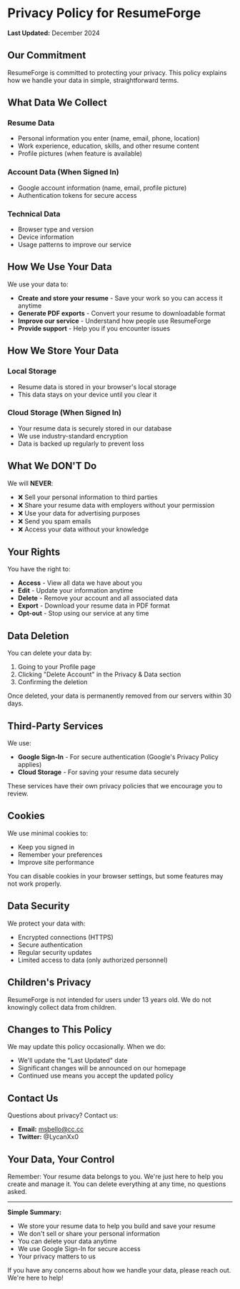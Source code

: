 # Privacy Policy for ResumeForge

**Last Updated:** December 2024

## Our Commitment

ResumeForge is committed to protecting your privacy. This policy explains how we handle your data in simple, straightforward terms.

## What Data We Collect

### Resume Data

- Personal information you enter (name, email, phone, location)
- Work experience, education, skills, and other resume content
- Profile pictures (when feature is available)

### Account Data (When Signed In)

- Google account information (name, email, profile picture)
- Authentication tokens for secure access

### Technical Data

- Browser type and version
- Device information
- Usage patterns to improve our service

## How We Use Your Data

We use your data to:

- **Create and store your resume** - Save your work so you can access it anytime
- **Generate PDF exports** - Convert your resume to downloadable format
- **Improve our service** - Understand how people use ResumeForge
- **Provide support** - Help you if you encounter issues

## How We Store Your Data

### Local Storage

- Resume data is stored in your browser's local storage
- This data stays on your device until you clear it

### Cloud Storage (When Signed In)

- Your resume data is securely stored in our database
- We use industry-standard encryption
- Data is backed up regularly to prevent loss

## What We DON'T Do

We will **NEVER**:

- ❌ Sell your personal information to third parties
- ❌ Share your resume data with employers without your permission
- ❌ Use your data for advertising purposes
- ❌ Send you spam emails
- ❌ Access your data without your knowledge

## Your Rights

You have the right to:

- **Access** - View all data we have about you
- **Edit** - Update your information anytime
- **Delete** - Remove your account and all associated data
- **Export** - Download your resume data in PDF format
- **Opt-out** - Stop using our service at any time

## Data Deletion

You can delete your data by:

1. Going to your Profile page
2. Clicking "Delete Account" in the Privacy & Data section
3. Confirming the deletion

Once deleted, your data is permanently removed from our servers within 30 days.

## Third-Party Services

We use:

- **Google Sign-In** - For secure authentication (Google's Privacy Policy applies)
- **Cloud Storage** - For saving your resume data securely

These services have their own privacy policies that we encourage you to review.

## Cookies

We use minimal cookies to:

- Keep you signed in
- Remember your preferences
- Improve site performance

You can disable cookies in your browser settings, but some features may not work properly.

## Data Security

We protect your data with:

- Encrypted connections (HTTPS)
- Secure authentication
- Regular security updates
- Limited access to data (only authorized personnel)

## Children's Privacy

ResumeForge is not intended for users under 13 years old. We do not knowingly collect data from children.

## Changes to This Policy

We may update this policy occasionally. When we do:

- We'll update the "Last Updated" date
- Significant changes will be announced on our homepage
- Continued use means you accept the updated policy

## Contact Us

Questions about privacy? Contact us:

- **Email:** msbello@cc.cc
- **Twitter:** @LycanXx0

## Your Data, Your Control

Remember: Your resume data belongs to you. We're just here to help you create and manage it. You can delete everything at any time, no questions asked.

---

**Simple Summary:**

- We store your resume data to help you build and save your resume
- We don't sell or share your personal information
- You can delete your data anytime
- We use Google Sign-In for secure access
- Your privacy matters to us

If you have any concerns about how we handle your data, please reach out. We're here to help!
